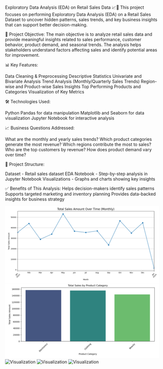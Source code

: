 Exploratory Data Analysis (EDA) on Retail Sales Data 📈🛒
This project focuses on performing Exploratory Data Analysis (EDA) on a Retail Sales Dataset to uncover hidden patterns, sales trends, and key business insights that can support better decision-making.

📌 Project Objective:
The main objective is to analyze retail sales data and provide meaningful insights related to sales performance, customer behavior, product demand, and seasonal trends. The analysis helps stakeholders understand factors affecting sales and identify potential areas for improvement.

📊 Key Features:

Data Cleaning & Preprocessing
Descriptive Statistics
Univariate and Bivariate Analysis
Trend Analysis (Monthly/Quarterly Sales Trends)
Region-wise and Product-wise Sales Insights
Top Performing Products and Categories
Visualization of Key Metrics

🛠️ Technologies Used:

Python
Pandas for data manipulation
Matplotlib and Seaborn for data visualization
Jupyter Notebook for interactive analysis

📈 Business Questions Addressed:

What are the monthly and yearly sales trends?
Which product categories generate the most revenue?
Which regions contribute the most to sales?
Who are the top customers by revenue?
How does product demand vary over time?

📂 Project Structure:

Dataset - Retail sales dataset
EDA Notebook - Step-by-step analysis in Jupyter Notebook
Visualizations - Graphs and charts showing key insights

✅ Benefits of This Analysis:
Helps decision-makers identify sales patterns
Supports targeted marketing and inventory planning
Provides data-backed insights for business strategy

![Visualization](https://github.com/parshvia050703/Exploratory-Data-Analysis-EDA-on-Retail-Sales-Data/blob/main/Screenshot%202025-07-02%20203415.png)
![Visualization](https://github.com/parshvia050703/Exploratory-Data-Analysis-EDA-on-Retail-Sales-Data/blob/main/Screenshot%202025-07-02%20203455.png)
![Visualization]()
![Visualization]()
![Visualization]()
